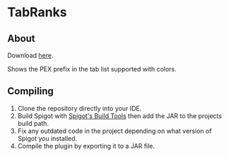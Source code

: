 # TabRanks

## About
Download [here](https://github.com/valkyrienyanko/TabRanks/releases).

Shows the PEX prefix in the tab list supported with colors.

## Compiling
1. Clone the repository directly into your IDE.
2. Build Spigot with [Spigot's Build Tools](https://www.spigotmc.org/wiki/buildtools/) then add the JAR to the projects build path.
3. Fix any outdated code in the project depending on what version of Spigot you installed.
4. Compile the plugin by exporting it to a JAR file.
